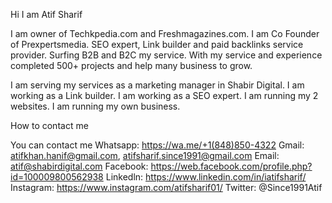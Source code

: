 Hi I am Atif Sharif

I am owner of Techkpedia.com and Freshmagazines.com. I am Co Founder of Prexpertsmedia. SEO expert, Link builder and paid backlinks service provider. Surfing B2B and B2C my service. With my service and experience completed 500+ projects and help many business to grow. 

I am serving my services as a marketing manager in Shabir Digital.
I am working as a Link builder.
I am working as a SEO expert.
I am running my 2 websites.
I am running my own business.

How to contact me 

You can contact me 
Whatsapp: https://wa.me/+1(848)850-4322
Gmail: atifkhan.hanif@gmail.com, atifsharif.since1991@gmail.com
Email: atif@shabirdigital.com
Facebook: https://web.facebook.com/profile.php?id=100009800562938
Linkedln: https://www.linkedin.com/in/iatifsharif/
Instagram: https://www.instagram.com/atifsharif01/
Twitter: @Since1991Atif


